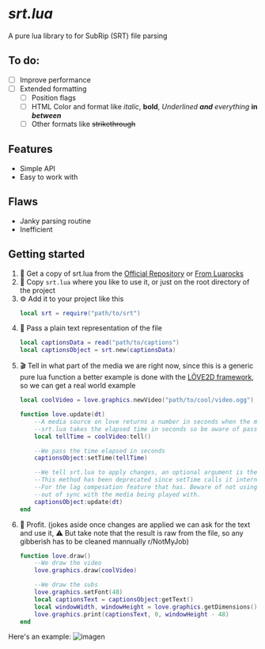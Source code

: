 # *srt.lua*
A pure lua library to for SubRip (SRT) file parsing

## To do:
- [ ] Improve performance
- [ ] Extended formatting
	- [ ] Position flags
	- [ ] HTML Color and format like *italic*, **bold**, _Underlined_ ***and*** *everything* **in** ***between***
	- [ ] Other formats like ~~strikethrough~~

## Features
- Simple API
- Easy to work with

## Flaws
- Janky parsing routine
- Inefficient

## Getting started
1. 📡 Get a copy of srt.lua from the [Official Repository](https://github.com/alejandro-alzate/srt-lua) or [From Luarocks](https://luarocks.org/modules/alejandro-alzate/srt)
2. 💾 Copy `srt.lua` where you like to use it, or just on the root directory of the project
3. ⚙ Add it to your project like this
	```lua
	local srt = require("path/to/srt")
	```
4. 📃 Pass a plain text representation of the file
	```lua
	local captionsData = read("path/to/captions")
	local captionsObject = srt.new(captionsData)
	```
5. 🎬 Tell in what part of the media we are right now, since this is a generic pure lua function a better example is done with the [LÖVE2D framework](love2d.org), so we can get a real world example
	```lua
	local coolVideo = love.graphics.newVideo("path/to/cool/video.ogg")

	function love.update(dt)
		--A media source on love returns a number in seconds when the method :tell() is called
		--srt.lua takes the elapsed time in seconds so be aware of passing seconds as an integer
		local tellTime = coolVideo:tell()

		--We pass the time elapsed in seconds
		captionsObject:setTime(tellTime)

		--We tell srt.lua to apply changes, an optional argument is the delta so we account the lag
		--This method has been deprecated since setTime calls it internally but has not been removed
		--For the lag compesation feature that has. Beware of not using it alone since you could get
		--out of sync with the media being played with.
		captionsObject:update(dt)
	end
	```
6. 💎 Profit.
	(jokes aside once changes are applied we can ask for the text and use it,
	⚠ But take note that the result is raw from the file,
	so any gibberish has to be cleaned mannually r/NotMyJob)
	```lua
	function love.draw()
		--We draw the video
		love.graphics.draw(coolVideo)

		--We draw the subs
		love.graphics.setFont(48)
		local captionsText = captionsObject:getText()
		local windowWidth, windowHeight = love.graphics.getDimensions()
		love.graphics.print(captionsText, 0, windowHeight - 48)
	end

	```

 Here's an example:
 	![imagen](https://github.com/alejandro-alzate/srt-lua/assets/57909935/6f5318d8-b724-4e70-998a-e6330f870f5d)
